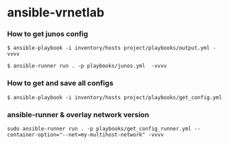 # ansible-vrnetlab

### How to get junos config
```
$ ansible-playbook -i inventory/hosts project/playbooks/output.yml -vvvv
```

```
$ ansible-runner run . -p playbooks/junos.yml  -vvvv
```

### How to get and save all configs

```
$ ansible-playbook -i inventory/hosts project/playbooks/get_config.yml
```

### ansible-runner & overlay network version

```
sudo ansible-runner run . -p playbooks/get_config_runner.yml --container-option="--net=my-multihost-network" -vvvv

```

